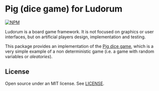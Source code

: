 ﻿Pig (dice game) for Ludorum
===========================

[![NPM](https://nodei.co/npm/@ludorum/game-pig.png?mini=true)](https://www.npmjs.com/package/@ludorum/game-pig)

Ludorum is a board game framework. It is not focused on graphics or user interfaces, but on artificial players design, implementation and testing.

This package provides an implementation of the [Pig dice game](http://en.wikipedia.org/wiki/Pig_%28dice_game%29), which is a very simple example of a non deterministic game (i.e. a game with random variables or _aleatories_).

## License

Open source under an MIT license. See [LICENSE](LICENSE.md).